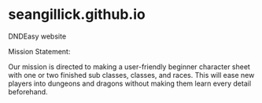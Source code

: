 # seangillick.github.io
DNDEasy website

Mission Statement:

Our mission is  directed to making a user-friendly beginner character sheet with one or two finished sub classes, classes, and races. This will ease new players into dungeons and dragons without making them learn every detail beforehand.
